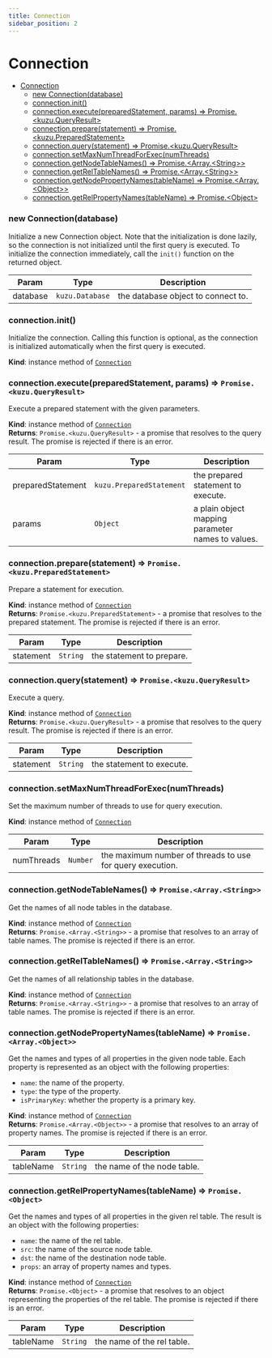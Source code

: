 ```yaml
---
title: Connection
sidebar_position: 2
---
```


# Connection

<a name="#Connection"></a>

- [Connection](#connection)
    - [new Connection(database)](#new-connectiondatabase)
    - [connection.init()](#connectioninit)
    - [connection.execute(preparedStatement, params) ⇒ Promise.\<kuzu.QueryResult\>](#connectionexecutepreparedstatement-params--promisekuzuqueryresult)
    - [connection.prepare(statement) ⇒ Promise.\<kuzu.PreparedStatement\>](#connectionpreparestatement--promisekuzupreparedstatement)
    - [connection.query(statement) ⇒ Promise.\<kuzu.QueryResult\>](#connectionquerystatement--promisekuzuqueryresult)
    - [connection.setMaxNumThreadForExec(numThreads)](#connectionsetmaxnumthreadforexecnumthreads)
    - [connection.getNodeTableNames() ⇒ Promise.\<Array.\<String\>\>](#connectiongetnodetablenames--promisearraystring)
    - [connection.getRelTableNames() ⇒ Promise.\<Array.\<String\>\>](#connectiongetreltablenames--promisearraystring)
    - [connection.getNodePropertyNames(tableName) ⇒ Promise.\<Array.\<Object\>\>](#connectiongetnodepropertynamestablename--promisearrayobject)
    - [connection.getRelPropertyNames(tableName) ⇒ Promise.\<Object\>](#connectiongetrelpropertynamestablename--promiseobject)

<a name="new_Connection_new"></a>

### new Connection(database)
Initialize a new Connection object. Note that the initialization is done
lazily, so the connection is not initialized until the first query is
executed. To initialize the connection immediately, call the `init()`
function on the returned object.


| Param | Type | Description |
| --- | --- | --- |
| database | <code>kuzu.Database</code> | the database object to connect to. |

<a name="Connection+init"></a>

### connection.init()
Initialize the connection. Calling this function is optional, as the
connection is initialized automatically when the first query is executed.

**Kind**: instance method of [<code>Connection</code>](#Connection)  
<a name="Connection+execute"></a>

### connection.execute(preparedStatement, params) ⇒ <code>Promise.&lt;kuzu.QueryResult&gt;</code>
Execute a prepared statement with the given parameters.

**Kind**: instance method of [<code>Connection</code>](#Connection)  
**Returns**: <code>Promise.&lt;kuzu.QueryResult&gt;</code> - a promise that resolves to the query result. The promise is rejected if there is an error.  

| Param | Type | Description |
| --- | --- | --- |
| preparedStatement | <code>kuzu.PreparedStatement</code> | the prepared statement to execute. |
| params | <code>Object</code> | a plain object mapping parameter names to values. |

<a name="Connection+prepare"></a>

### connection.prepare(statement) ⇒ <code>Promise.&lt;kuzu.PreparedStatement&gt;</code>
Prepare a statement for execution.

**Kind**: instance method of [<code>Connection</code>](#Connection)  
**Returns**: <code>Promise.&lt;kuzu.PreparedStatement&gt;</code> - a promise that resolves to the prepared statement. The promise is rejected if there is an error.  

| Param | Type | Description |
| --- | --- | --- |
| statement | <code>String</code> | the statement to prepare. |

<a name="Connection+query"></a>

### connection.query(statement) ⇒ <code>Promise.&lt;kuzu.QueryResult&gt;</code>
Execute a query.

**Kind**: instance method of [<code>Connection</code>](#Connection)  
**Returns**: <code>Promise.&lt;kuzu.QueryResult&gt;</code> - a promise that resolves to the query result. The promise is rejected if there is an error.  

| Param | Type | Description |
| --- | --- | --- |
| statement | <code>String</code> | the statement to execute. |

<a name="Connection+setMaxNumThreadForExec"></a>

### connection.setMaxNumThreadForExec(numThreads)
Set the maximum number of threads to use for query execution.

**Kind**: instance method of [<code>Connection</code>](#Connection)  

| Param | Type | Description |
| --- | --- | --- |
| numThreads | <code>Number</code> | the maximum number of threads to use for query execution. |

<a name="Connection+getNodeTableNames"></a>

### connection.getNodeTableNames() ⇒ <code>Promise.&lt;Array.&lt;String&gt;&gt;</code>
Get the names of all node tables in the database.

**Kind**: instance method of [<code>Connection</code>](#Connection)  
**Returns**: <code>Promise.&lt;Array.&lt;String&gt;&gt;</code> - a promise that resolves to an array of table names. The promise is rejected if there is an error.  
<a name="Connection+getRelTableNames"></a>

### connection.getRelTableNames() ⇒ <code>Promise.&lt;Array.&lt;String&gt;&gt;</code>
Get the names of all relationship tables in the database.

**Kind**: instance method of [<code>Connection</code>](#Connection)  
**Returns**: <code>Promise.&lt;Array.&lt;String&gt;&gt;</code> - a promise that resolves to an array of table names. The promise is rejected if there is an error.  
<a name="Connection+getNodePropertyNames"></a>

### connection.getNodePropertyNames(tableName) ⇒ <code>Promise.&lt;Array.&lt;Object&gt;&gt;</code>
Get the names and types of all properties in the given node table. Each
property is represented as an object with the following properties:
- `name`: the name of the property.
- `type`: the type of the property.
- `isPrimaryKey`: whether the property is a primary key.

**Kind**: instance method of [<code>Connection</code>](#Connection)  
**Returns**: <code>Promise.&lt;Array.&lt;Object&gt;&gt;</code> - a promise that resolves to an array of property names. The promise is rejected if there is an error.  

| Param | Type | Description |
| --- | --- | --- |
| tableName | <code>String</code> | the name of the node table. |

<a name="Connection+getRelPropertyNames"></a>

### connection.getRelPropertyNames(tableName) ⇒ <code>Promise.&lt;Object&gt;</code>
Get the names and types of all properties in the given rel table.
The result is an object with the following properties:
- `name`: the name of the rel table.
- `src`: the name of the source node table.
- `dst`: the name of the destination node table.
- `props`: an array of property names and types.

**Kind**: instance method of [<code>Connection</code>](#Connection)  
**Returns**: <code>Promise.&lt;Object&gt;</code> - a promise that resolves to an object representing the properties of the rel table. The promise is rejected if there is an error.  

| Param | Type | Description |
| --- | --- | --- |
| tableName | <code>String</code> | the name of the rel table. |
